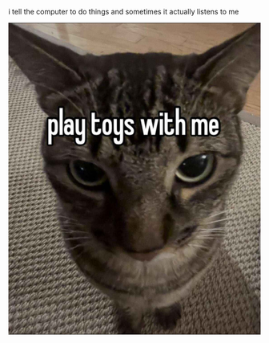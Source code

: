 i tell the computer to do things and sometimes it actually listens to me
<!--START_SECTION:update_image-->
<img src=https://raw.githubusercontent.com/sneakykestrel/sneakykestrel/main/.github/images/play-toys-with-me.png height="" width="" align=left alt=kitty />
<!--END_SECTION:update_image-->

